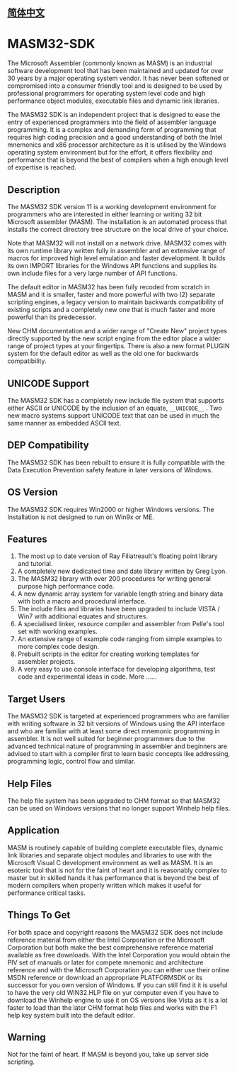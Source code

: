 ## [简体中文](README_zh.md) 

# MASM32-SDK
The Microsoft Assembler (commonly known as MASM) is an industrial software development tool that has been maintained and updated for over 30 years by a major operating system vendor. It has never been softened or compromised into a consumer friendly tool and is designed to be used by professional programmers for operating system level code and high performance object modules, executable files and dynamic link libraries.

The MASM32 SDK is an independent project that is designed to ease the entry of experienced programmers into the field of assembler language programming. It is a complex and demanding form of programming that requires high coding precision and a good understanding of both the Intel mnemonics and x86 processor architecture as it is utilised by the Windows operating system environment but for the effort, it offers flexibility and performance that is beyond the best of compilers when a high enough level of expertise is reached.

## Description 
The MASM32 SDK version 11 is a working development environment for programmers who are interested in either learning or writing 32 bit Microsoft assembler (MASM). The installation is an automated process that installs the correct directory tree structure on the local drive of your choice.

Note that MASM32 will not install on a network drive. MASM32 comes with its own runtime library written fully in assembler and an extensive range of macros for improved high level emulation and faster development. It builds its own IMPORT libraries for the Windows API functions and supplies its own include files for a very large number of API functions.

The default editor in MASM32 has been fully recoded from scratch in MASM and it is smaller, faster and more powerful with two (2) separate scripting engines, a legacy version to maintain backwards compatibility of existing scripts and a completely new one that is much faster and more powerful than its predecessor.

New CHM documentation and a wider range of "Create New" project types directly supported by the new script engine from the editor place a wider range of project types at your fingertips. There is also a new format PLUGIN system for the default editor as well as the old one for backwards compatibility.

## UNICODE Support
The MASM32 SDK has a completely new include file system that supports either ASCII or UNICODE by the inclusion of an equate, `__UNICODE__` . Two new macro systems support UNICODE text that can be used in much the same manner as embedded ASCII text.

## DEP Compatibility
The MASM32 SDK has been rebuilt to ensure it is fully compatible with the Data Execution Prevention safety feature in later versions of Windows.

## OS Version
The MASM32 SDK requires Win2000 or higher Windows versions. The Installation is not designed to run on Win9x or ME.

## Features
1. The most up to date version of Ray Filiatreault's floating point library and tutorial.
2. A completely new dedicated time and date library written by Greg Lyon.
3. The MASM32 library with over 200 procedures for writing general purpose high performance code.
4. A new dynamic array system for variable length string and binary data with both a macro and procedural interface.
5. The include files and libraries have been upgraded to include VISTA / Win7 with additional equates and structures.
6. A specialised linker, resource compiler and assembler from Pelle's tool set with working examples.
7. An extensive range of example code ranging from simple examples to more complex code design.
8. Prebuilt scripts in the editor for creating working templates for assembler projects.
9. A very easy to use console interface for developing algorithms, test code and experimental ideas in code.
More ......

## Target Users
The MASM32 SDK is targeted at experienced programmers who are familiar with writing software in 32 bit versions of Windows using the API interface and who are familiar with at least some direct mnemonic programming in assembler. It is not well suited for beginner programmers due to the advanced technical nature of programming in assembler and beginners are advised to start with a compiler first to learn basic concepts like addressing, programming logic, control flow and similar.

## Help Files
The help file system has been upgraded to CHM format so that MASM32 can be used on Windows versions that no longer support Winhelp help files.

## Application
MASM is routinely capable of building complete executable files, dynamic link libraries and separate object modules and libraries to use with the Microsoft Visual C development environment as well as MASM. It is an esoteric tool that is not for the faint of heart and it is reasonably complex to master but in skilled hands it has performance that is beyond the best of modern compilers when properly written which makes it useful for performance critical tasks.

## Things To Get
For both space and copyright reasons the MASM32 SDK does not include reference material from either the Intel Corporation or the Microsoft Corporation but both make the best comprehensive reference material available as free downloads. With the Intel Corporation you would obtain the PIV set of manuals or later for compete mnemonic and architecture reference and with the Microsoft Corporation you can either use their online MSDN reference or download an appropriate PLATFORMSDK or its successor for you own version of Windows. If you can still find it it is useful to have the very old WIN32.HLP file on yur computer even if you have to download the Winhelp engine to use it on OS versions like Vista as it is a lot faster to load than the later CHM format help files and works with the F1 help key system built into the default editor.

## Warning
Not for the faint of heart. If MASM is beyond you, take up server side scripting.